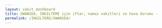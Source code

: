 ```yaml
---
layout: vakit_dashboard
title: SWANSEA, INGILTERE için iftar, namaz vakitleri ve hava durumu - ilçe/eyalet seç
permalink: /INGILTERE/SWANSEA/
---
```


<script type="text/javascript">
  var GLOBAL_COUNTRY = 'INGILTERE';
  var GLOBAL_CITY = 'SWANSEA';
  var GLOBAL_STATE = '';
  var lat = 72;
  var lon = 21;
</script>
